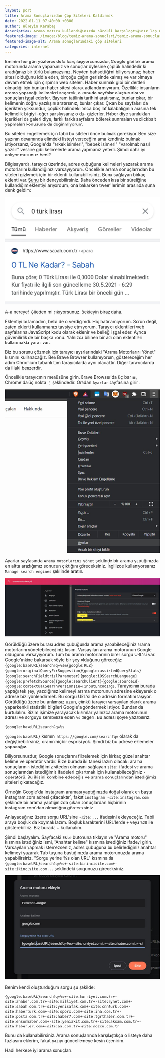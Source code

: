 ```yaml
---
layout: post
title: Arama Sonuçlarından Çöp Siteleri Kaldırmak
date: 2022-01-11 07:40:00 +0300
author: Hüseyin Karabaş
description: Arama motoru kullandığınızda sürekli karşılaştığınız leş manzarayı engellemek
featured-image: /images/blog/temiz-arama-sonuclari/temiz-arama-sonuclari-cover.png
featured-image-alt: Arama sonuçlarındaki çöp siteleri
categories: internet
---
```


Eminim her gün yüzlerce defa karşılaşıyorsunuzdur, Google gibi bir arama motorunda arama yaparsınız ve sonuçlar öylesine çöplük halindedir ki aradığınızı bir türlü bulamazsınız. Neyden bahsettiğimi biliyorsunuz; haber sitesi olduğunu iddia eden, birçoğu çağın gerisinde kalmış ve var olmaya devam etmek için çırpınan web siteleri. Haber sunmak gibi bir dertleri olmadığı için bunları haber sitesi olarak adlandırmıyorum. Özellikle insanların arama yapacağı kelimeleri seçerek, o konuda sayfalar oluştururlar ve sonuçları işgal ederler. Bayram tatilinin tarihini aratırsınız, bunlar çıkar, bir kelimenin doğru yazılışını aratırsınız, bunlar çıkar. Çıkan bu sayfaları da içerikten yoksundur, çöplük halindeki onca boş laf kalabalığının arasına tek kelimelik bilgiyi -eğer şanslıysanız o da- gizlerler. Haber diye sundukları içerikleri de galeri diye, farklı farklı sayfalara bölerek sunmaları ve clickbait yapmaları konusuna da değinmiyorum.

Bu siteleri engellemek için tabii bu siteleri önce bulmak gerekiyor. Ben size yazının devamında elimdeki listeyi vereceğim ama kendiniz bulmak istiyorsanız, Google'da "erkek isimleri", "bebek isimleri" "varolmak nasıl yazılır" vesaire gibi kelimelerle arama yapmanız yeterli. Şimdi daha iyi anlıyor musunuz beni?

Bilgisayarda, tarayıcı üzerinde, adres çubuğuna kelimeleri yazarak arama motorlarını kullandığınızı varsayıyorum. Öncelikle arama sonuçlarından bu siteleri gizlemek için bir eklenti kullanabilirsiniz. Bunu sağlayan birkaç eklenti var. [Şunu](https://chrome.google.com/webstore/detail/personal-blocklistnot-by/cbbbhelcpfjhdcncigdlkabmjbgokmpg?hl=en) bir deneyebilirsiniz. Daha önceden kısa bir süreliğine kullandığım eklentiyi arıyordum, ona bakarken tweet'lerimin arasında şuna denk geldim:

![0 Dolar kaç TL](/images/blog/temiz-arama-sonuclari/temiz-arama-sonuclari-1.jpg)

A-a nereye? Çileden mi çıkıyorsunuz. Bekleyin biraz daha.

Eklentiyi bulamadım, belki de o verdiğimdi. Hiç hatırlamıyorum. Sorun değil, zaten eklenti kullanmanızı tavsiye etmiyorum. Tarayıcı eklentileri web sayfalarına JavaScript kodu olarak eklenir ve belleği işgal eder. Ayrıca güvenilirlik de bir başka konu. Yalnızca bilinen bir adı olan eklentileri kullanmakta yarar var.

Biz bu sorunu çözmek için tarayıcı ayarlarındaki "Arama Motorlarını Yönet" kısmını kullanacağız. Ben Brave Browser kullanıyorum, göstereceğim her adım Chromium tabanlı tüm tarayıcılarda aynı olacaktır. Diğer tarayıcılarda da illaki benzerdir.

Öncelikle tarayıcının menüsüne girin. Brave Browser'da üç bar ``☰``, Chrome'da üç nokta ``⋮`` şeklindedir. Oradan ``Ayarlar`` sayfasına girin.

![Brave Browser menüsü](/images/blog/temiz-arama-sonuclari/temiz-arama-sonuclari-2.jpg)

Ayarlar sayfasında ``Arama motorlarını yönet`` şeklinde bir arama yaptığınızda en altta aradığımız sonucun çıktığını göreceksiniz. İngilizce kullanıyorsanız ``Manage search engines`` şeklinde aratın.

![Arama motorlarını yönet](/images/blog/temiz-arama-sonuclari/temiz-arama-sonuclari-3.jpg)

Görüldüğü üzere burası adres çubuğunda arama yapabileceğiniz arama motorlarını yönetebileceğiniz kısım. Varsayılan arama motorunun Google olduğunu varsayıyorum. Tüm bu arama motorlarının birer sorgu URL'si var. Google'ınkine bakarsak şöyle bir şey olduğunu göreceğiz: ``{google:baseURL}search?q=%s&{google:RLZ}{google:originalQueryForSuggestion}{google:assistedQueryStats}{google:searchFieldtrialParameter}{google:iOSSearchLanguage}{google:prefetchSource}{google:searchClient}{google:sourceId}{google:contextualSearchVersion}ie={inputEncoding}``. Tarayıcının burada yaptığı tek şey, yazdığımız kelimeyi arama motorunun adresine ekleyerek o adrese bizi yönlendirmek. Bu sorgu URL'si de o adresin formatını taşıyor. Görüldüğü üzere bu anlamsız uzun, çünkü tarayıcı varsayılan olarak arama yaparkenki istatistiki bilgileri Google'a göndermek istiyor. Bundan da kurtulalım. Bizim işimize yarayacak kısımlar yalnızca arama motorunun adresi ve sorguyu sembolize eden ``%s`` değeri. Bu adresi şöyle yazabiliriz:
```
{google:baseURL}search?q=%s
```

``{google:baseURL}`` kısmını ``https://google.com/search?q=`` olarak da değiştirebilirsiniz, oranın hiçbir esprisi yok. Şimdi biz bu adrese eklemeler yapacağız.

Biliyorsunuzdur, Google sonuçlarını filtrelemek için birkaç güzel anahtar kelime ve operatör vardır. Bize burada iki tanesi lazım olacak: arama sonuçlarının istediğimiz siteden olmasını sağlayan ``site:`` ifadesi ve arama sonuçlarından istediğimiz ifadeleri çıkartmak için kullanabileceğimiz ``-`` operatörü. Bu ikisini kombine edeceğiz ve arama sonuçlarından istediğimiz siteleri çıkaracağız.

Örneğin Google'da instagram araması yaptığınızda doğal olarak en başta instagram.com adresi çıkacaktır`, fakat ``instagram -site:instagram.com`` şeklinde bir arama yaptığınızda çıkan sonuçlardan hiçbirinin instagram.com'dan olmadığnıı göreceksiniz.

Anlayacağınız üzere sorgu URL'sine ``-site:...`` ifadesini ekleyeceğiz. Tabii araya boşluk da koymak lazım. Boşluk karakterini URL'lerde ``+`` veya ``%20`` ile gösterebiliriz. Biz burada + kullanalım.

Şimdi başlayalım. Sayfadaki ``Ekle`` butonuna tıklayın ve "Arama motoru" kısmına istediğiniz ismi, "Anahtar kelime" kısmına istediğiniz ifadeyi girin. Varsayılan yapmak istemezseniz, adres çubuğuna bu belirlediğiniz anahtar kelimeyi yazarak <kbd>Tab</kbd> tuşuna bastığınızda arama motorunuzda arama yapabilirsiniz. "Sorgu yerine %s olan URL" kısmına da ``{google:baseURL}search?q=%s+-site:birincisite.com+-site:ikincisite.com...`` şeklindeki sorgunuzu gireceksiniz.

![Arama motoru ekle](/images/blog/temiz-arama-sonuclari/temiz-arama-sonuclari-4.jpg)

Benim kendi oluşturduğum sorgu şu şekilde:
```
{google:baseURL}search?q=%s+-site:hurriyet.com.tr+-site:ahaber.com.tr+-site:milliyet.com.tr+-site:mynet.com+-site:sabah.com.tr+-site:yenisafak.com+-site:cnnturk.com+-site:haberturk.com+-site:sporx.com+-site:iha.com.tr+-site:posta.com.tr+-site:haber7.com+-site:tgrthaber.com.tr+-site:ensonhaber.com+-site:yeniakit.com.tr+-site:aksam.com.tr+-site:haberler.com+-site:aa.com.tr+-site:sozcu.com.tr
```

Bunu da kullanabilirsiniz. Arama sonuçlarında karşılaştıkça o listeye daha fazlasını eklerim, fakat yazıyı güncellemeye kesin üşenirim.

Hadi herkese iyi arama sonuçları.